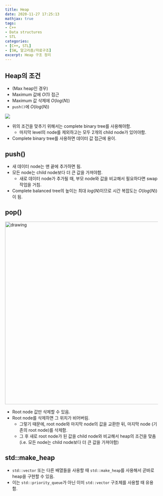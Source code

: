 ```yaml
---
title: Heap
date: 2020-11-27 17:25:13
mathjax: true
tags: 
- C++
- Data structures
- STL
categories: 
- [C++, STL]
- [SW, 알고리즘/자료구조]
excerpt: Heap 구조 정리
---
```


## Heap의 조건

- (Max heap인 경우)
- Maximum 값에 $O(1)$ 접근
- Maximum 값 삭제에 $O(log(N))$
- `push()`에 $O(log(N))$

![](https://web.cecs.pdx.edu/~sheard/course/Cs163/Graphics/CompleteBinary.jpg)

- 위의 조건을 맞추기 위해서는 complete binary tree를 사용해야함.
  - 마지막 level의 node를 제외하고는 모두 2개의 child node가 있어야함.
- Complete binary tree를 사용하면 데이터 값 접근에 용이.

## push()

- 새 데이터 node는 맨 끝에 추가하면 됨.
- 모든 node는 child node보다 더 큰 값을 가져야함.
  - 새로 데이터 node가 추가될 때, 부모 node와 값을 비교해서 필요하다면 swap 작업을 거침.
- Complete balanced tree의 높이는 최대 $log(N)$이므로 시간 복잡도는 $O(log(N))$이 됨.

## pop()

<img src="https://www.techiedelight.com/wp-content/uploads/2016/11/Pop-min-heap.png" alt="drawing" width="600"/>

- Root node 값만 삭제할 수 있음.
- Root node를 삭제하면 그 위치가 비어버림.
  - 그렇기 때문에, root node와 마지막 node의 값을 교환한 뒤, 마지막 node (기존의 root node)를 삭제함.
  - 그 후 새로 root node가 된 값을 child node와 비교해서 heap의 조건을 맞춤 (i.e. 모든 node는 child node보다 더 큰 값을 가져야함)

## std::make_heap

- `std::vector` 또는 다른 배열들을 사용할 때 `std::make_heap`를 사용해서 곧바로 heap을 구현할 수 있음.
- 이는 `std::priority_queue`가 아닌 이미 `std::vector` 구조체를 사용할 때 유용함.